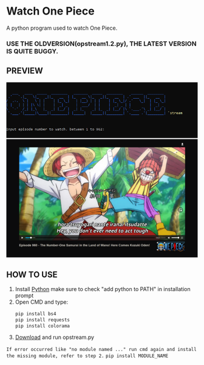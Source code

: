 # Watch One Piece
A python program used to watch One Piece.

### USE THE OLDVERSION(opstream1.2.py), THE LATEST VERSION IS QUITE BUGGY.

## PREVIEW

<p align="center">
  <img src="https://github.com/axel05869/One-Piece-stream/blob/main/capture/prev1.png" width="650" />
  <img src="https://github.com/axel05869/One-Piece-stream/blob/main/capture/prev3.PNG" width="650" />
</p>

## HOW TO USE
1. Install [Python](https://www.python.org/downloads/) make sure to check "add python to PATH" in installation prompt
2. Open CMD and type:
    ``` 
    pip install bs4
    pip install requests
    pip install colorama
    ```
3. [Download](https://github.com/axel05869/One-Piece-stream/archive/main.zip) and run opstream.py

``If error occurred like "no module named ..."
run cmd again and install the missing module, refer to step 2.``
``pip install MODULE_NAME``
